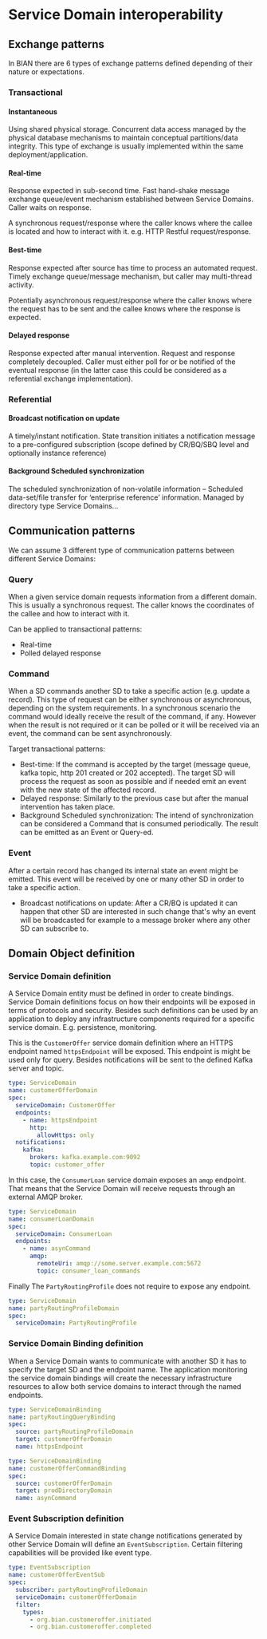 # Service Domain interoperability

## Exchange patterns

In BIAN there are 6 types of exchange patterns defined depending of their nature or expectations.

### Transactional

#### Instantaneous

Using shared physical storage. Concurrent data access managed by the physical database
mechanisms to maintain conceptual partitions/data integrity. This type of exchange is
usually implemented within the same deployment/application.

#### Real-time

Response expected in sub-second time. Fast hand-shake message exchange queue/event mechanism established between Service Domains. Caller waits on response.

A synchronous request/response where the caller knows where the callee is located and how to interact with it.
e.g. HTTP Restful request/response.

#### Best-time

Response expected after source has time to process an automated request. Timely exchange queue/message mechanism, but caller may multi-thread activity.

Potentially asynchronous request/response where the caller knows where the request has to be sent and the callee
knows where the response is expected.

#### Delayed response

Response expected after manual intervention. Request and response completely decoupled. Caller must either poll
for or be notified of the eventual response (in the latter case this could be considered as a referential exchange
implementation).

### Referential

#### Broadcast notification on update

A timely/instant notification. State transition initiates a notification message to a pre-configured subscription (scope defined by CR/BQ/SBQ level and optionally instance reference)

#### Background Scheduled synchronization

The scheduled synchronization of non-volatile information – Scheduled data-set/file transfer for ‘enterprise reference’ information. Managed by directory type Service Domains…

## Communication patterns

We can assume 3 different type of communication patterns between different Service Domains:

### Query

When a given service domain requests information from a different domain. This is usually a
synchronous request. The caller knows the coordinates of the callee and how to interact with it.

Can be applied to transactional patterns:

* Real-time
* Polled delayed response

### Command

When a SD commands another SD to take a specific action (e.g. update a record). This type
of request can be either synchronous or asynchronous, depending on the system requirements.
In a synchronous scenario the command would ideally receive the result of the command, if any.
However when the result is not required or it can be polled or it will be received via an
event, the command can be sent asynchronously.

Target transactional patterns:

* Best-time: If the command is accepted by the target (message queue, kafka topic, http 201
created or 202 accepted). The target SD will process the request as soon as possible and if
needed emit an event with the new state of the affected record.
* Delayed response: Similarly to the previous case but after the manual intervention has
taken place.
* Background Scheduled synchronization: The intend of synchronization can be considered
a Command that is consumed periodically. The result can be emitted as an Event or Query-ed.

### Event

After a certain record has changed its internal state an event might be emitted. This event
will be received by one or many other SD in order to take a specific action.

* Broadcast notifications on update: After a CR/BQ is updated it can happen that other SD
are interested in such change that's why an event will be broadcasted for example to a
message broker where any other SD can subscribe to.

## Domain Object definition

### Service Domain definition

A Service Domain entity must be defined in order to create bindings. Service Domain definitions focus
on how their endpoints will be exposed in terms of protocols and security. Besides such definitions can
be used by an application to deploy any infrastructure components required for a specific service domain.
E.g. persistence, monitoring.

This is the `CustomerOffer` service domain definition where an HTTPS endpoint named `httpsEndpoint` will be
exposed. This endpoint is might be used only for query. Besides notifications will be sent to the defined
Kafka server and topic.

```yaml
type: ServiceDomain
name: customerOfferDomain
spec:
  serviceDomain: CustomerOffer
  endpoints:
    - name: httpsEndpoint
      http:
        allowHttps: only
  notifications: 
    kafka:
      brokers: kafka.example.com:9092
      topic: customer_offer
```

In this case, the `ConsumerLoan` service domain exposes an `amqp` endpoint. That means that the Service Domain
will receive requests through an external AMQP broker.

```yaml
type: ServiceDomain
name: consumerLoanDomain
spec:
  serviceDomain: ConsumerLoan
  endpoints:
    - name: asynCommand
      amqp:
        remoteUri: amqp://some.server.example.com:5672
        topic: consumer_loan_commands
```

Finally The `PartyRoutingProfile` does not require to expose any endpoint.

```yaml
type: ServiceDomain
name: partyRoutingProfileDomain
spec:
  serviceDomain: PartyRoutingProfile
```

### Service Domain Binding definition

When a Service Domain wants to communicate with another SD it has to specify the target SD and the endpoint
name. The application monitoring the service domain bindings will create the necessary infrastructure
resources to allow both service domains to interact through the named endpoints.

```yaml
type: ServiceDomainBinding
name: partyRoutingQueryBinding
spec:
  source: partyRoutingProfileDomain
  target: customerOfferDomain
  name: httpsEndpoint

type: ServiceDomainBinding
name: customerOfferCommandBinding
spec:
  source: customerOfferDomain
  target: prodDirectoryDomain
  name: asynCommand
```

### Event Subscription definition

A Service Domain interested in state change notifications generated by other Service Domain
will define an `EventSubscription`. Certain filtering capabilities will be provided like
event type.

```yaml
type: EventSubscription
name: customerOfferEventSub
spec:
  subscriber: partyRoutingProfileDomain
  serviceDomain: customerOfferDomain
  filter:
    types:
      - org.bian.customeroffer.initiated
      - org.bian.customeroffer.completed
```
